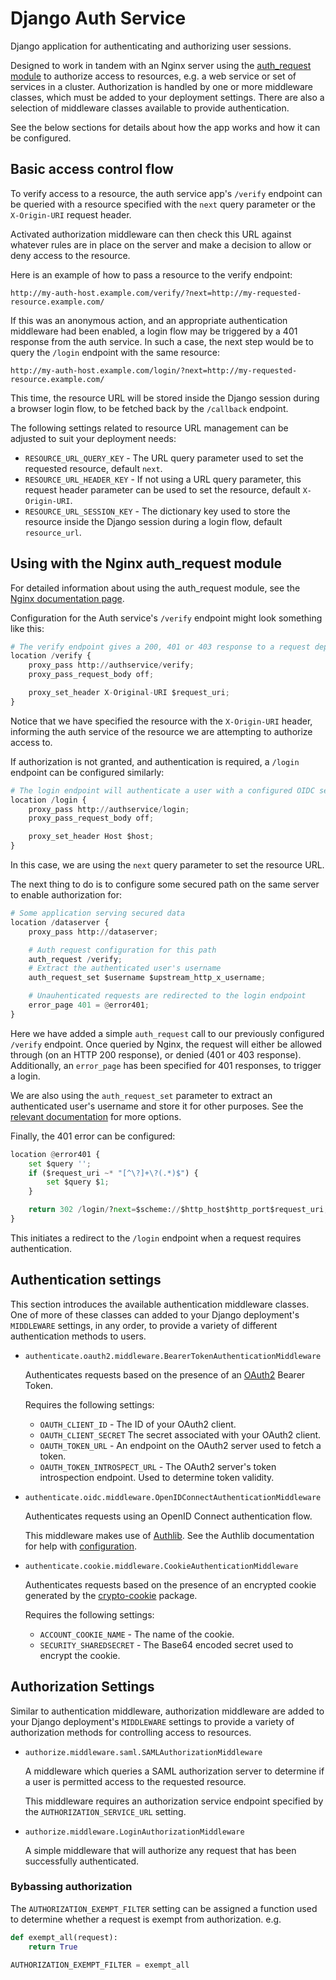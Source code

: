 # Django Auth Service

Django application for authenticating and authorizing user sessions.

Designed to work in tandem with an Nginx server using the [auth_request module](http://nginx.org/en/docs/http/ngx_http_auth_request_module.html)
to authorize access to resources, e.g. a web service or set of services in a cluster.
Authorization is handled by one or more middleware classes, which must be added to your deployment settings.
There are also a selection of middleware classes available to provide authentication.

See the below sections for details about how the app works and how it can be configured.

## Basic access control flow

To verify access to a resource, the auth service app's `/verify` endpoint can be queried with a resource specified
with the `next` query parameter or the `X-Origin-URI` request header.

Activated authorization middleware can then check this URL against whatever rules are in place on the server and
make a decision to allow or deny access to the resource.

Here is an example of how to pass a resource to the verify endpoint:

```
http://my-auth-host.example.com/verify/?next=http://my-requested-resource.example.com/
```

If this was an anonymous action, and an appropriate authentication middleware had been enabled, a login flow
may be triggered by a 401 response from the auth service. In such a case, the next step would be to query the `/login`
endpoint with the same resource:

```
http://my-auth-host.example.com/login/?next=http://my-requested-resource.example.com/
```

This time, the resource URL will be stored inside the Django session during a browser login flow, to be fetched
back by the `/callback` endpoint.

The following settings related to resource URL management can be adjusted to suit your deployment needs:

- `RESOURCE_URL_QUERY_KEY` - The URL query parameter used to set the requested resource, default `next`.
- `RESOURCE_URL_HEADER_KEY` - If not using a URL query parameter, this request header parameter can be used to set the resource, default `X-Origin-URI`.
- `RESOURCE_URL_SESSION_KEY` - The dictionary key used to store the resource inside the Django session during a login flow, default `resource_url`.

## Using with the Nginx auth_request module

For detailed information about using the auth_request module, see the [Nginx documentation page](http://nginx.org/en/docs/http/ngx_http_auth_request_module.html).

Configuration for the Auth service's `/verify` endpoint might look something like this:

```python
# The verify endpoint gives a 200, 401 or 403 response to a request depending on authorization
location /verify {
    proxy_pass http://authservice/verify;
    proxy_pass_request_body off;

    proxy_set_header X-Original-URI $request_uri;
}
```

Notice that we have specified the resource with the `X-Origin-URI` header, informing the auth service of the resource we are attempting to authorize access to.

If authorization is not granted, and authentication is required, a `/login` endpoint can be configured similarly:

```python
# The login endpoint will authenticate a user with a configured OIDC server
location /login {
    proxy_pass http://authservice/login;
    proxy_pass_request_body off;

    proxy_set_header Host $host;
}
```

In this case, we are using the `next` query parameter to set the resource URL.

The next thing to do is to configure some secured path on the same server to enable authorization for:

```python
# Some application serving secured data
location /dataserver {
    proxy_pass http://dataserver;

    # Auth request configuration for this path
    auth_request /verify;
    # Extract the authenticated user's username
    auth_request_set $username $upstream_http_x_username;

    # Unauhenticated requests are redirected to the login endpoint
    error_page 401 = @error401;
}
```

Here we have added a simple `auth_request` call to our previously configured `/verify` endpoint. Once queried by Nginx, the request will either be allowed through (on an HTTP 200 response), or denied (401 or 403 response). Additionally, an `error_page` has been specified for 401 responses, to trigger a login.

We are also using the `auth_request_set` parameter to extract an authenticated user's username and store it for other purposes. See the [relevant documentation](http://nginx.org/en/docs/http/ngx_http_auth_request_module.html) for more options.

Finally, the 401 error can be configured:

```python
location @error401 {
    set $query '';
    if ($request_uri ~* "[^\?]+\?(.*)$") {
        set $query $1;
    }

    return 302 /login/?next=$scheme://$http_host$http_port$request_uri;
}
```

This initiates a redirect to the `/login` endpoint when a request requires authentication.

## Authentication settings

This section introduces the available authentication middleware classes. One of more of these classes can added to your Django deployment's `MIDDLEWARE`
settings, in any order, to provide a variety of different authentication methods to users.

- `authenticate.oauth2.middleware.BearerTokenAuthenticationMiddleware`

  Authenticates requests based on the presence of an [OAuth2](https://oauth.net/2/) Bearer Token.

  Requires the following settings:

  - `OAUTH_CLIENT_ID` - The ID of your OAuth2 client.
  - `OAUTH_CLIENT_SECRET` The secret associated with your OAuth2 client.
  - `OAUTH_TOKEN_URL` - An endpoint on the OAuth2 server used to fetch a token.
  - `OAUTH_TOKEN_INTROSPECT_URL` - The OAuth2 server's token introspection endpoint. Used to determine token validity.

- `authenticate.oidc.middleware.OpenIDConnectAuthenticationMiddleware`

  Authenticates requests using an OpenID Connect authentication flow.

  This middleware makes use of [Authlib](https://pypi.org/project/Authlib/). See the Authlib documentation for help with [configuration](https://docs.authlib.org/en/latest/client/django.html#configuration).

- `authenticate.cookie.middleware.CookieAuthenticationMiddleware`

  Authenticates requests based on the presence of an encrypted cookie generated by the [crypto-cookie](https://pypi.org/project/crypto-cookie/) package.

  Requires the following settings:

  - `ACCOUNT_COOKIE_NAME` - The name of the cookie.
  - `SECURITY_SHAREDSECRET` - The Base64 encoded secret used to encrypt the cookie.

## Authorization Settings

Similar to authentication middleware, authorization middleware are added to your Django deployment's `MIDDLEWARE` settings
to provide a variety of authorization methods for controlling access to resources.

- `authorize.middleware.saml.SAMLAuthorizationMiddleware`

  A middleware which queries a SAML authorization server to determine if a user is permitted access to the requested resource.

  This middleware requires an authorization service endpoint specified by the `AUTHORIZATION_SERVICE_URL` setting.

- `authorize.middleware.LoginAuthorizationMiddleware`

  A simple middleware that will authorize any request that has been successfully authenticated.

### Bybassing authorization

The `AUTHORIZATION_EXEMPT_FILTER` setting can be assigned a function used to determine whether a request is exempt from authorization. e.g.

  ```python
  def exempt_all(request):
      return True

  AUTHORIZATION_EXEMPT_FILTER = exempt_all
  ```
